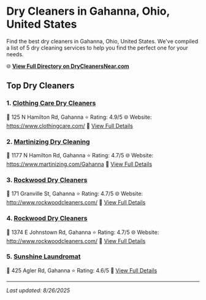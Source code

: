 # Dry Cleaners in Gahanna, Ohio, United States

Find the best dry cleaners in Gahanna, Ohio, United States. We've compiled a list of 5 dry cleaning services to help you find the perfect one for your needs.

🌐 **[View Full Directory on DryCleanersNear.com](https://drycleanersnear.com/city/US/Ohio/Gahanna)**

## Top Dry Cleaners

### 1. [Clothing Care Dry Cleaners](https://drycleanersnear.com/dryCleaner/689aa03f2abe37ea0a656294/clothing-care-dry-cleaners)
📍 125 N Hamilton Rd, Gahanna
⭐ Rating: 4.9/5
🌐 Website: https://www.clothingcare.com/
🔗 [View Full Details](https://drycleanersnear.com/dryCleaner/689aa03f2abe37ea0a656294/clothing-care-dry-cleaners)

### 2. [Martinizing Dry Cleaning](https://drycleanersnear.com/dryCleaner/689aa04f2abe37ea0a656334/martinizing-dry-cleaning)
📍 1177 N Hamilton Rd, Gahanna
⭐ Rating: 4.7/5
🌐 Website: https://www.martinizing.com/Gahanna
🔗 [View Full Details](https://drycleanersnear.com/dryCleaner/689aa04f2abe37ea0a656334/martinizing-dry-cleaning)

### 3. [Rockwood Dry Cleaners](https://drycleanersnear.com/dryCleaner/689aa05d2abe37ea0a656372/rockwood-dry-cleaners)
📍 171 Granville St, Gahanna
⭐ Rating: 4.7/5
🌐 Website: http://www.rockwoodcleaners.com/
🔗 [View Full Details](https://drycleanersnear.com/dryCleaner/689aa05d2abe37ea0a656372/rockwood-dry-cleaners)

### 4. [Rockwood Dry Cleaners](https://drycleanersnear.com/dryCleaner/689aa0b52abe37ea0a65674f/rockwood-dry-cleaners)
📍 1374 E Johnstown Rd, Gahanna
⭐ Rating: 4.7/5
🌐 Website: http://www.rockwoodcleaners.com/
🔗 [View Full Details](https://drycleanersnear.com/dryCleaner/689aa0b52abe37ea0a65674f/rockwood-dry-cleaners)

### 5. [Sunshine Laundromat](https://drycleanersnear.com/dryCleaner/689aa0b22abe37ea0a65672c/sunshine-laundromat)
📍 425 Agler Rd, Gahanna
⭐ Rating: 4.6/5
🔗 [View Full Details](https://drycleanersnear.com/dryCleaner/689aa0b22abe37ea0a65672c/sunshine-laundromat)


---

*Last updated: 8/26/2025*
